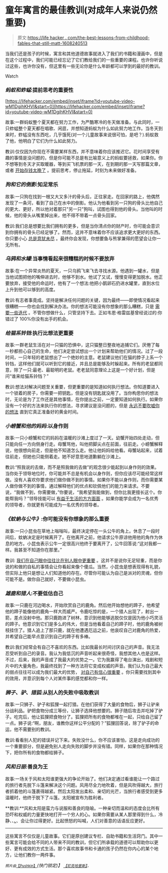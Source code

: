 # 童年寓言的最佳教训(对成年人来说仍然重要)

> 原文:[https://life hacker . com/the-best-lessons-from-childhood-fables-that-still-matt-1608240513](https://lifehacker.com/the-best-lessons-from-childhood-fables-that-still-matt-1608240513)

当我们还是孩子的时候，寓言和其他道德故事就进入了我们的书籍和漫画中，但是在这个过程中，我们可能已经忘记了它们教给我们的一些重要的课程。也许你听说过这些，也许你没有，但这里有一些无论你是什么年龄都可以学到的最好的教训。

Watch

### ***蚂蚁和蚱蜢*:提前思考的重要性**

 [https://lifehacker.com/embed/inset/iframe?id=youtube-video-wM1DgihKHVI&start=0](https://lifehacker.com/embed/inset/iframe?id=youtube-video-wM1DgihKHVI&start=0) 

故事:一群蚂蚁整个夏天都在努力工作，为严酷寒冷的冬天做准备。与此同时，一只蚱蜢整个夏天都在唱歌、闲逛，并想知道蚂蚁为什么如此努力地工作。当冬天到来时，蚱蜢没有东西吃，几乎饿死(对一个儿童故事来说很可怕，是吧？).蚂蚁救了他，他明白了它们为什么如此努力。

教训:仅仅因为你现在不需要某样东西，并不意味着你应该推迟它。花时间享受有趣的事情是没问题的，但是你可能不总是有比喻意义上的蚂蚁要拯救，如果你。你不想等到冬天才买取暖器，等到买飞机票的那一天，在到期的那一天写那篇文章，或者 [开始存钱太晚了](https://lifehacker.com/the-biggest-money-mistakes-to-avoid-in-your-20s-1536804874) 。提前思考，停止拖延，时刻为未来做好准备。

### ***狗和它的倒影*:知足常乐**

故事:一只狗在找到一根又大又多汁的骨头后，正往家走。在回家的路上，他偶然发现了一条河，看到了自己在水中的倒影。他认为他看到另一只狗的骨头比他自己的更大、更好，所以他对着那只"另一只"狗叫，试图也得到他的骨头。当他叫的时候，他的骨头从嘴里掉出来，他不得不带着一点骨头回家。

教训:我们总是想要比我们拥有的更多，但是当你清点你的财产时，你可能会意识到你拥有的骨头已经足够了。然而，这并不意味着你不应该追求更大更好的东西。你只要小心 [总是意犹未尽](https://lifehacker.com/stop-trying-to-keep-up-with-the-joneses-1517336447) 。最终你会发现，你想要鱼与熊掌兼得的愿望会让你一无所有。

### ***乌鸦和水罐*:当事情看起来很糟糕的时候不要放弃**

故事:在一个异常炎热的夏天，一只乌鸦飞来飞去寻找水源。他遇到一罐水，但是当他试图把他的嘴伸进去时，他够不到水。他试了又试，慢慢变得更加脱水。他正要放弃，接受他的命运时，他有了一个想法:他把小鹅卵石扔进水罐里，直到水位上升到他可以够到的高度。

教训:有志者事竟成。坚持是解决任何问题的关键，因为最终——即使情况看起来很糟糕——你也会找到解决办法。你的想法可能没有你想象的那么糟糕，只是 [需要一些迭代](https://lifehacker.com/dont-give-up-on-an-idea-because-its-bad-iterate-it-i-1588839118) 。不管你想做什么，只管坚持下去。正如韦恩·格雷兹基曾经说过的:你错过了 100%你没有出手的机会。

### ***给猫系铃铛*:执行比想法更重要**

故事:一群老鼠生活在对一只猫的恐惧中，这只猫整日整夜地追捕它们。厌倦了每一秒都担心自己的生命，他们决定尝试想出一个计划来帮助他们的情况。过了一段时间，一只年轻的老鼠想出了一个绝妙的主意。老鼠建议他们在猫的脖子上系一个铃铛，这样他们就可以听到它的接近，并且总是能够及时躲起来。所有的老鼠都同意，除了一只:最老、最聪明的老鼠。老老鼠同意理论上这是一个好计划，但是问“谁来给猫系铃铛？”

教训:想法对解决问题至关重要，但更重要的是知道如何执行想法。你知道要进入一个锁着的房子，你需要一把钥匙，但是没有钥匙就没用了。当你构思你的想法时，无论是为了工作还是其他事情，在你提出之前，一定要知道如何执行。如果你没有一个好的方法来执行你的想法，寻求建议是没问题的，但是 [永远不要吹嘘你的想法](https://lifehacker.com/shhh-keeping-quiet-may-help-you-achieve-your-goals-5921478) 直到它真正准备好的黄金时间。

### ***小螃蟹和他的妈妈*:以身作则**

故事:一只小螃蟹和它的妈妈在温暖的沙滩上度过了一天。幼蟹开始四处走动，但只能向任一方向侧身行走。母蟹骂他，叫他把脚尖点在前面，往前走。小螃蟹解释说，他很想向前走，但是他不知道怎么走。他让他妈妈给他看。母蟹站起来，试着往前走，但她也只能侧着走。她不好意思地道歉躺在沙滩上。

教训:“照我说的去做，而不是照我做的去做”的观念很少能起到以身作则的效果。当你处于领导地位时，你可能并不总是有机会以身作则，但你应该尽可能经常这样做。没有人喜欢你要求他们做你做不到的事情。如果你不能以身作则，而你需要某人做你做不到的事情，通过解释他们的优点和钦佩他们的能力来请求。不要说，“我做不到，你需要做，”你要说，“我希望我能做到，但你比我更擅长这个。你能帮我吗？”领导技能可以 [有益于生活的方方面面](https://lifehacker.com/classic-leadership-skills-you-should-apply-to-your-soci-1425624672) 。如果你能学会成为一名优秀的领导者，你就更有可能成为一名优秀的领导者。

### ***《蚊蚋与公牛》*:你可能没有你想象的那么重要**

故事:一只小昆虫在草地上嗡嗡叫，最终决定停在一头公牛的角上。休息了一段时间后，蚊蚋决定是时候离开了。在他离开之前，他请求公牛原谅他用他的角作为休息的地方。小昆虫表示公牛一定很高兴他终于要离开了，公牛回答说:“这对我都一样。我甚至不知道你在那里。”

教训: [我们在自己眼中往往比在别人眼中更重要](https://lifehacker.com/stop-caring-about-what-others-think-and-get-back-your-1493922746) 。这并不是说你无足轻重，而是你说的和做的自私的事情会让你看起来像个傻瓜。当然，小昆虫是想表现得有礼貌，但实际上他只是想让人们知道他的存在。尽管你可能认为自己是派对的灵魂，但你可能不是。做你自己就好，不要做小昆虫。

### ***雄鹿和猎人*:不要低估自己**

故事:一只鹿在河边喝水，开始欣赏自己的鹿角。然后他开始想他的蹄子，他希望他的蹄子能像他的鹿角一样大而威严。令鹿吃惊的是，一个猎人出现了，射出一箭，差点没射中他。那只鹿跑进了树林，意识到他能够逃脱仅仅是因为他小巧灵活的蹄子。他意识到它们是多么的伟大，但是当他看着自己的蹄子时，他的鹿角被树枝挂住了。猎人追上了那只鹿，就在他遭遇厄运之前，他哀叹自己对鹿角的热爱，并希望自己能早点意识到自己的蹄子有多棒。

教训:我们经常会有自己不喜欢的东西。比如我最长时间讨厌自己的声音。我无法忍受听到自己的录音。我认为我低沉的声音听起来很奇怪，我想其他人也是这样。不过，后来，我的声音成了我最大的优势之一。它为我赢得了电台演出，戏剧和短片中的大量角色，我最终找到了一种方法将它变成权威的声音。我们认为自己最大的弱点往往可以成为我们最大的优势， [对自己有信心很重要](https://lifehacker.com/how-to-build-your-confidence-and-why-it-matters-1442414831) 。你只需要找到其中的效用，并意识到每个人对某件事的感觉都和你一样。

### ***狮子、驴、猎狐*:从别人的失败中吸取教训**

故事:一只狮子、驴子和狐狸一起打猎。在他们获得了大量的食物后，狮子让驴来分战利品。驴把食物分成三等份，让狮子选择他想要的。狮子随后攻击并吃掉了驴子。吃完后，他让狐狸把食物分了。狐狸把所有的食物都堆在一起，只给自己留了一点。狮子说:“啊，朋友，谁教你这样公平分配的？”狐狸回答说，除了驴子的命运，他不需要别的教训。

教训:看看别人犯的错误并记下来。失败没什么，你不应该害怕，这是走向成功的一个重要部分，但是避免别人走向失败的脚步并没有错。同样，如果你在那种情况下，把你所有的食物都给狮子。

### ***风和日丽*:善良为王**

故事:一场关于风和太阳谁更强大的争论开始了。他们决定通过看谁能让一个路过的旅行者先脱下斗篷来解决这个问题。风用尽全力地吹着，但是风吹得越大，旅行者抓着他的斗篷裹得越紧。然后太阳发出柔和、亲切的光芒，当旅行者感受到更多温暖时，他终于脱下了斗篷。太阳被宣布为胜利者。

**教训:**风和太阳是蛮力与说服和善良的隐喻。一种亲切而温和的态度会比所有恐吓和权威的力量更快地打开一个穷人的心。如果你需要从某人那里得到什么，冷静、、[、](https://lifehacker.com/how-being-humble-kind-and-calm-will-make-your-life-ea-1561763720)、会让你过得更好。比起愤怒的叫喊，人们对善意的话语反应更好。

* * *

这些寓言不仅仅是儿童故事。它们是原创建议专栏、自助书籍和生活窍门。其中一些寓言可能会给不同的人带来不同的教训，但它们所承载的道德可以帮助你以更好、更有成效的方式生活。那个喜欢故事书和卡通的孩子仍然在你内心的某个地方，让他们教你一两件事。

<small>*照片由*</small>[<small>【Pushkin】</small>](http://www.shutterstock.com/pic.mhtml?id=187503506&src=id)*(快门锁定)】* [<small>*【尼克哈里斯】*</small>](https://www.flickr.com/photos/nickharris1/13974608130)<small>*，*</small>